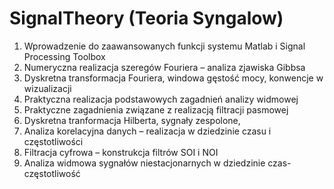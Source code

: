 # SignalTheory (Teoria Syngalow) 

  1. Wprowadzenie do zaawansowanych funkcji systemu Matlab i Signal Processing Toolbox
  2. Numeryczna realizacja szeregów Fouriera – analiza zjawiska Gibbsa
  3. Dyskretna transformacja Fouriera, windowa gęstość mocy, konwencje w wizualizacji
  4. Praktyczna realizacja podstawowych zagadnień analizy widmowej
  5. Praktyczne zagadnienia związane z realizacją filtracji pasmowej
  6. Dyskretna tranformacja Hilberta, sygnały zespolone,
  7. Analiza korelacyjna danych – realizacja w dziedzinie czasu i częstotliwości
  8. Filtracja cyfrowa – konstrukcja filtrów SOI i NOI
  9. Analiza widmowa sygnałów niestacjonarnych w dziedzinie czas-częstotliwość
